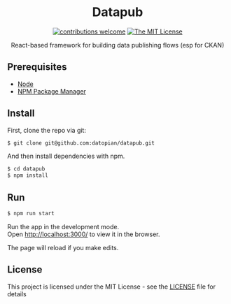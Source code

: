 <div align="center">

# Datapub

[![contributions welcome](https://img.shields.io/badge/contributions-welcome-brightgreen.svg?style=flat)](https://github.com/datopian/ckan3-js-sdk/issues)
[![The MIT License](https://img.shields.io/badge/license-MIT-blue.svg?style=flat-square)](http://opensource.org/licenses/MIT)

React-based framework for building data publishing flows (esp for CKAN)

</div>

## Prerequisites

- [Node](https://nodejs.org/en/)
- [NPM Package Manager](https://www.npmjs.com/)

## Install

First, clone the repo via git:

```bash
$ git clone git@github.com:datopian/datapub.git
```

And then install dependencies with npm.

```bash
$ cd datapub
$ npm install
```

## Run

```bash
$ npm run start
```

Run the app in the development mode.<br />
Open [http://localhost:3000/](http://localhost:3000/) to view it in the browser.

The page will reload if you make edits.<br />

## License

This project is licensed under the MIT License - see the [LICENSE](License) file for details
